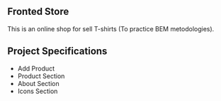 ## Fronted Store

This is an online shop for sell T-shirts (To practice BEM metodologies).  

## Project Specifications

- Add Product
- Product Section  
- About Section 
- Icons Section